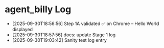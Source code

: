 # agent_billy Log

- [2025-09-30T18:56:56] Step 1A validated ✅ on Chrome – Hello World displayed
- [2025-09-30T18:57:56] docs: update Stage 1 log
- [2025-09-30T19:03:42] Sanity test log entry
